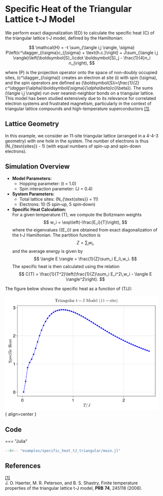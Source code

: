 # Specific Heat of the Triangular Lattice t-J Model

We perform exact diagonalization (ED) to calculate the specific heat \(C\) of the triangular lattice t-J model, defined by the Hamiltonian:

$$
\mathcal{H} = -t \sum_{\langle i,j \rangle, \sigma} P\left(c^\dagger_{i\sigma}c_{j\sigma} + \text{h.c.}\right) + J\sum_{\langle i,j \rangle}\left(\boldsymbol{S}_i\cdot \boldsymbol{S}_j - \frac{1}{4}n_i n_j\right),
$$

where \(P\) is the projection operator onto the space of non-doubly occupied sites, \(c^\dagger_{i\sigma}\) creates an electron at site \(i\) with spin \(\sigma\), and the spin operators are defined as \(\boldsymbol{S}_i=\frac{1}{2} c^\dagger_{i\alpha}\boldsymbol{\sigma}_{\alpha\beta}c_{i\beta}\). The sums \(\langle i,j \rangle\) run over nearest-neighbor bonds on a triangular lattice. This model has been studied extensively due to its relevance for correlated electron systems and frustrated magnetism, particularly in the context of triangular lattice compounds and high-temperature superconductors [[1]](#1).

## Lattice Geometry

In this example, we consider an 11-site triangular lattice (arranged in a 4-4-3 geometry) with one hole in the system. The number of electrons is thus \(N_{\text{sites}} - 1\) (with equal numbers of spin-up and spin-down electrons). 

## Simulation Overview

- **Model Parameters:**  
  - Hopping parameter: \(t = 1.0\)  
  - Spin interaction parameter: \(J = 0.4\)  
- **System Parameters:**  
  - Total lattice sites: \(N_{\text{sites}} = 11\)  
  - Electrons: 10 (5 spin‑up, 5 spin‑down)  
- **Specific Heat Calculation:**  
  For a given temperature \(T\), we compute the Boltzmann weights
  $$
  w_i = \exp\left(-\frac{E_i}{T}\right),
  $$
  where the eigenvalues \(\{E_i\}\) are obtained from exact diagonalization of the t‑J Hamiltonian. The partition function is
  $$
  Z = \sum_i w_i,
  $$
  and the average energy is given by
  $$
  \langle E \rangle = \frac{1}{Z}\sum_i E_i\,w_i.
  $$
  The specific heat is then calculated using the relation
  $$
  C(T) = \frac{1}{T^2}\left(\frac{1}{Z}\sum_i E_i^2\,w_i - \langle E \rangle^2\right).
  $$
   

The figure below shows the specific heat as a function of \(T/J\):

![Specific Heat Triangular t-J](../img/specific_heat_tJ_triangular.png){ align=center }

## Code

=== "Julia"
```julia
--8<-- "examples/specific_heat_tJ_triangular/main.jl"
```

## References

<a id="1" href="https://journals.aps.org/prb/abstract/10.1103/PhysRevB.74.245118">[1]</a>  
J. O. Haerter, M. R. Peterson, and B. S. Shastry, Finite temperature properties of the triangular lattice t-J model, **PRB** **74**, 245118 (2006).
